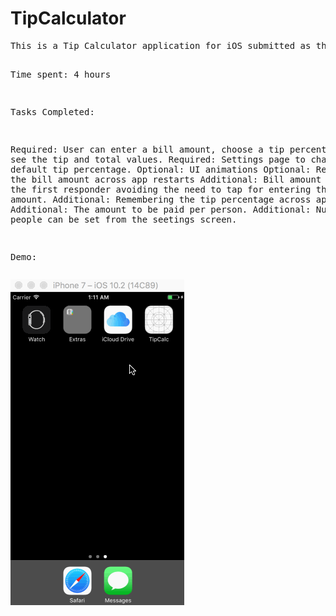<h1>TipCalculator</h1>
<pre>
This is a Tip Calculator application for iOS submitted as the pre-assignment requirement for Codepath.

Time spent: 4 hours

Tasks Completed:

 Required: User can enter a bill amount, choose a tip percentage, and see the tip and total values.
 Required: Settings page to change the default tip percentage.
 Optional: UI animations
 Optional: Remembering the bill amount across app restarts
 Additional: Bill amount is always the first responder avoiding the need to tap for entering the bill amount.
 Additional: Remembering the tip percentage across app restarts.
 Additional: The amount to be paid per person.
 Additional: Number of people can be set from the seetings screen.
 
 Demo:</pre>
 
 <img src="Demo2.gif" alt="HTML5 Icon">
